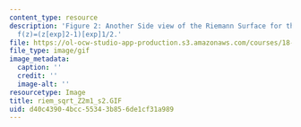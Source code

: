 ```yaml
---
content_type: resource
description: 'Figure 2: Another Side view of the Riemann Surface for the function
  f(z)=(z[exp]2-1)[exp]1/2.'
file: https://ol-ocw-studio-app-production.s3.amazonaws.com/courses/18-04-complex-variables-with-applications-fall-1999/d40c43904bcc55343b856de1cf31a989_riem_sqrt_Z2m1_s2.GIF
file_type: image/gif
image_metadata:
  caption: ''
  credit: ''
  image-alt: ''
resourcetype: Image
title: riem_sqrt_Z2m1_s2.GIF
uid: d40c4390-4bcc-5534-3b85-6de1cf31a989
---
```

